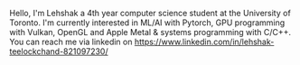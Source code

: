 Hello, I'm Lehshak a 4th year computer science student at the University of Toronto. 
I'm currently interested in ML/AI with Pytorch, GPU programming with Vulkan, OpenGL and Apple Metal & systems programming with C/C++.
You can reach me via linkedin on https://www.linkedin.com/in/lehshak-teelockchand-821097230/

